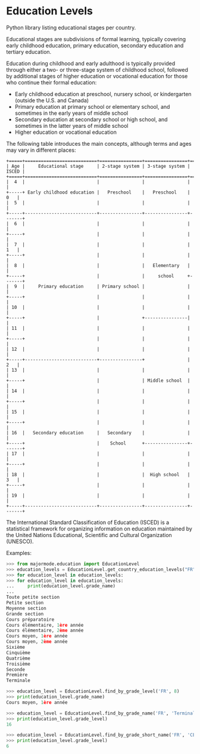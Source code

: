 # Education Levels

Python library listing educational stages per country.

Educational stages are subdivisions of formal learning, typically covering early childhood education, primary education, secondary education and tertiary education.

Education during childhood and early adulthood is typically provided through either a two- or three-stage system of childhood school, followed by additional stages of higher education or vocational education for those who continue their formal education:

- Early childhood education at preschool, nursery school, or kindergarten (outside the U.S. and Canada)
- Primary education at primary school or elementary school, and sometimes in the early years of middle school
- Secondary education at secondary school or high school, and sometimes in the latter years of middle school
- Higher education or vocational education

The following table introduces the main concepts, although terms and ages may vary in different places:

    +=====+===========================+================+================+=======+
    | Age |     Educational stage     | 2-stage system | 3-stage system | ISCED |
    +=====+===========================+================+================+=======+
    |  4  |                           | 	           |                |       |
    +-----+ Early childhood education |   Preschool    |   Preschool    |   0   |
    |  5  |                           |                |                |       |
    +-----+---------------------------+----------------+----------------+-------+
    |  6  |	                          |                |                |       |
    +-----+                           |                |                |       |
    |  7  |                           |                |                |   1   |
    +-----+                           |                |                |       |
    |  8  |                           |                |   Elementary   |       |
    +-----+                           |                |     school     +-------+
    |  9  |     Primary education     | Primary school |                |       |
    +-----+                           |                |                |       |
    | 10  |                           |                |                |       |
    +-----+                           |                +----------------|       |
    | 11  |                           |                |                |       |
    +-----+                           |                |                |       |
    | 12  |                           |                |                |       |
    +-----+---------------------------+----------------+                |   2   |
    | 13  |                           |                |                |       |
    +-----+                           |                | Middle school  |       |
    | 14  |                           |                |                |       |
    +-----+                           |                |                |       |
    | 15  |                           |                |                |       |
    +-----+                           |                |                |       |
    | 16  |   Secondary education     |   Secondary    |                |       |
    +-----+                           |    School      +----------------+-------+
    | 17  |                           |                |                |       |
    +-----+                           |                |                |       |
    | 18  |                           |                |  High school   |   3   |
    +-----+                           |                |                |       |
    | 19  |                           |                |                |       |
    +-----+---------------------------+----------------+----------------+-------+

The International Standard Classification of Education (ISCED) is a statistical framework for organizing information on education maintained by the United Nations Educational, Scientific and Cultural Organization (UNESCO).

Examples:

```python
>>> from majormode.education import EducationLevel
>>> education_levels = EducationLevel.get_country_education_levels("FR")
>>> for education_level in education_levels:
>>> for education_level in education_levels:
...     print(education_level.grade_name)
...
Toute petite section
Petite section
Moyenne section
Grande section
Cours préparatoire
Cours élémentaire, 1ère année
Cours élémentaire, 2ème année
Cours moyen, 1ère année
Cours moyen, 2ème année
Sixième
Cinquième
Quatrième
Troisième
Seconde
Première
Terminale

>>> education_level = EducationLevel.find_by_grade_level('FR', 8)
>>> print(education_level.grade_name)
Cours moyen, 1ère année

>>> education_level = EducationLevel.find_by_grade_name('FR', 'Terminale')
>>> print(education_level.grade_level)
16

>>> education_level = EducationLevel.find_by_grade_short_name('FR', 'CE1')
>>> print(education_level.grade_level)
6
```
